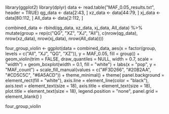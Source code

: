 library(ggplot2)
library(dplyr)
data <- read.table("MAF_0.05_results.txt", header = TRUE)
qg_data <- data[2:43, ]
xz_data <- data[44:79, ]
xj_data <- data[80:112, ]
All_data <- data[2:112, ]

combined_data <- rbind(qg_data, xz_data, xj_data, All_data) %>%
  mutate(group = rep(c("QG", "XZ", "XJ", "All"), 
                     c(nrow(qg_data), nrow(xz_data), nrow(xj_data), nrow(All_data))))

four_group_violin <- ggplot(data = combined_data, aes(x = factor(group, levels = c("All", "XJ", "QG", "XZ")), y = MAF_0.05, fill = group)) +
  geom_violin(trim = FALSE, draw_quantiles = NULL, width = 0.7, scale = "width") +
  geom_boxplot(width = 0.1, fill = "white") +
  labs(x = "pop", y = "MAF_count") +
  scale_fill_manual(values = c("#F3D266", "#20B2AA", "#CD5C5C", "#6A5ACD")) + 
  theme_minimal() +
  theme(
    panel.background = element_rect(fill = "white"),
    axis.line = element_line(color = "black"),
    axis.text = element_text(size = 18),
    axis.title = element_text(size = 18),
    plot.title = element_text(size = 18),
    legend.position = "none",
    panel.grid = element_blank()
  )

four_group_violin
